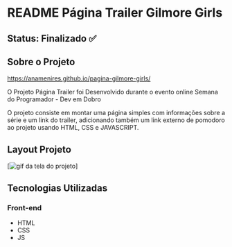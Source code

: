 # README Página Trailer Gilmore Girls
## Status: Finalizado ✅

## Sobre o Projeto

https://anamenires.github.io/pagina-gilmore-girls/

O Projeto Página Trailer foi Desenvolvido durante o evento online Semana do Programador - Dev em Dobro

O projeto consiste em montar uma página simples com informações sobre a série e um link do trailer, adicionando também um link externo de pomodoro ao projeto usando HTML, CSS e JAVASCRIPT. 

## Layout Projeto

[<img src="./src/imagens/animação-pagina-gilmore-girls.gif" alt="gif da tela do projeto" >]



## Tecnologias Utilizadas
### Front-end
- HTML
- CSS
- JS


